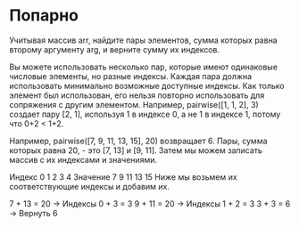 # Попарно
Учитывая массив arr, найдите пары элементов, сумма которых равна второму аргументу arg, и верните сумму их индексов.

Вы можете использовать несколько пар, которые имеют одинаковые числовые элементы, но разные индексы. Каждая пара должна использовать минимально возможные доступные индексы. Как только элемент был использован, его нельзя повторно использовать для сопряжения с другим элементом. Например, pairwise([1, 1, 2], 3) создает пару [2, 1], используя 1 в индексе 0, а не 1 в индексе 1, потому что 0+2 < 1+2.

Например, pairwise([7, 9, 11, 13, 15], 20) возвращает 6. Пары, сумма которых равна 20, - это [7, 13] и [9, 11]. Затем мы можем записать массив с их индексами и значениями.

Индекс 0 1 2 3 4
Значение 7 9 11 13 15
Ниже мы возьмем их соответствующие индексы и добавим их.

7 + 13 = 20 → Индексы 0 + 3 = 3
9 + 11 = 20 → Индексы 1 + 2 = 3
3 + 3 = 6 → Вернуть 6